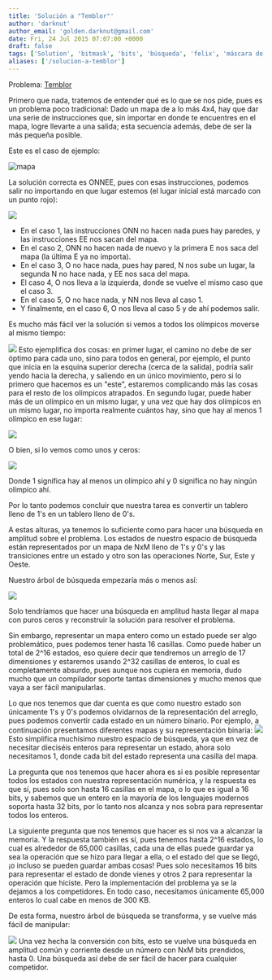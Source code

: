 ```yaml
---
title: 'Solución a "Temblor"'
author: 'darknut'
author_email: 'golden.darknut@gmail.com'
date: Fri, 24 Jul 2015 07:07:00 +0000
draft: false
tags: ['Solution', 'bitmask', 'bits', 'búsqueda', 'felix', 'máscara de bits', 'Material de estudio', 'preselectivo', 'soluciones']
aliases: ['/solucion-a-temblor']
---
```


Problema: [Temblor](https://omegaup.com/arena/problem/temblor)

Primero que nada, tratemos de entender qué es lo que se nos pide, pues es un problema poco tradicional: Dado un mapa de a lo más 4x4, hay que dar una serie de instrucciones que, sin importar en donde te encuentres en el mapa, logre llevarte a una salida; esta secuencia además, debe de ser la más pequeña posible.

Este es el caso de ejemplo:

![mapa](http://2.bp.blogspot.com/-_cxWM1TGYS4/T32p22oRTxI/AAAAAAAACVg/xtv0PTznyo8/s1600/mapa.png)

La solución correcta es ONNEE, pues con esas instrucciones, podemos salir no importando en que lugar estemos (el lugar inicial está marcado con un punto rojo):

![](http://i.imgur.com/QD8Rlaz.png)

*   En el caso 1, las instrucciones ONN no hacen nada pues hay paredes, y las instrucciones EE nos sacan del mapa.
*   En el caso 2, ONN no hacen nada de nuevo y la primera E nos saca del mapa (la última E ya no importa).
*   En el caso 3, O no hace nada, pues hay pared, N nos sube un lugar, la segunda N no hace nada, y EE nos saca del mapa.
*   El caso 4, O nos lleva a la izquierda, donde se vuelve el mismo caso que el caso 3.
*   En el caso 5, O no hace nada, y NN nos lleva al caso 1.
*   Y finalmente, en el caso 6, O nos lleva al caso 5 y de ahí podemos salir.

Es mucho más fácil ver la solución si vemos a todos los olímpicos moverse al mismo tiempo:

![](http://i.imgur.com/UWonMkj.png) Esto ejemplifica dos cosas: en primer lugar, el camino no debe de ser óptimo para cada uno, sino para todos en general, por ejemplo, el punto que inicia en la esquina superior derecha (cerca de la salida), podría salir yendo hacia la derecha, y saliendo en un único movimiento, pero si lo primero que hacemos es un "este", estaremos complicando más las cosas para el resto de los olímpicos atrapados. En segundo lugar, puede haber más de un olímpico en un mismo lugar, y una vez que hay dos olímpicos en un mismo lugar, no importa realmente cuántos hay, sino que hay al menos 1 olímpico en ese lugar:

![](http://i.imgur.com/fNMNkXW.png)

O bien, si lo vemos como unos y ceros:

![](http://i.imgur.com/mE1ISfk.png)

Donde 1 significa hay al menos un olímpico ahí y 0 significa no hay ningún olímpico ahí.

Por lo tanto podemos concluir que nuestra tarea es convertir un tablero lleno de 1's en un tablero lleno de 0's.

A estas alturas, ya tenemos lo suficiente como para hacer una búsqueda en amplitud sobre el problema. Los estados de nuestro espacio de búsqueda están representados por un mapa de NxM lleno de 1's y 0's y las transiciones entre un estado y otro son las operaciones Norte, Sur, Este y Oeste.

Nuestro árbol de búsqueda empezaría más o menos así:

![](http://i.imgur.com/PE9EBdZ.png)

Solo tendríamos que hacer una búsqueda en amplitud hasta llegar al mapa con puros ceros y reconstruir la solución para resolver el problema.

Sin embargo, representar un mapa entero como un estado puede ser algo problemático, pues podemos tener hasta 16 casillas. Como puede haber un total de 2^16 estados, eso quiere decir que tendremos un arreglo de 17 dimensiones y estaremos usando 2^32 casillas de enteros, lo cual es completamente absurdo, pues aunque nos cupiera en memoria, dudo mucho que un compilador soporte tantas dimensiones y mucho menos que vaya a ser fácil manipularlas.

Lo que nos tenemos que dar cuenta es que como nuestro estado son únicamente 1's y 0's podemos olvidarnos de la representación del arreglo, pues podemos convertir cada estado en un número binario. Por ejemplo, a continuación presentamos diferentes mapas y su representación binaria: ![](http://i.imgur.com/MY4v6m4.png) Esto simplifica muchísimo nuestro espacio de búsqueda, ya que en vez de necesitar dieciséis enteros para representar un estado, ahora solo necesitamos 1, donde cada bit del estado representa una casilla del mapa.

La pregunta que nos tenemos que hacer ahora es si es posible representar todos los estados con nuestra representación numérica, y la respuesta es que sí, pues solo son hasta 16 casillas en el mapa, o lo que es igual a 16 bits, y sabemos que un entero en la mayoría de los lenguajes modernos soporta hasta 32 bits, por lo tanto nos alcanza y nos sobra para representar todos los enteros.

La siguiente pregunta que nos tenemos que hacer es si nos va a alcanzar la memoria. Y la respuesta también es sí, pues tenemos hasta 2^16 estados, lo cual es alrededor de 65,000 casillas, cada una de ellas puede guardar ya sea la operación que se hizo para llegar a ella, o el estado del que se llegó, ¡o incluso se pueden guardar ambas cosas! Pues solo necesitamos 16 bits para representar el estado de donde vienes y otros 2 para representar la operación que hiciste. Pero la implementación del problema ya se la dejamos a los competidores. En todo caso, necesitamos únicamente 65,000 enteros lo cual cabe en menos de 300 KB.

De esta forma, nuestro árbol de búsqueda se transforma, y se vuelve más fácil de manipular:

![](http://i.imgur.com/UzvlkDg.png) Una vez hecha la conversión con bits, esto se vuelve una búsqueda en amplitud común y corriente desde un número con NxM bits prendidos, hasta 0. Una búsqueda así debe de ser fácil de hacer para cualquier competidor.